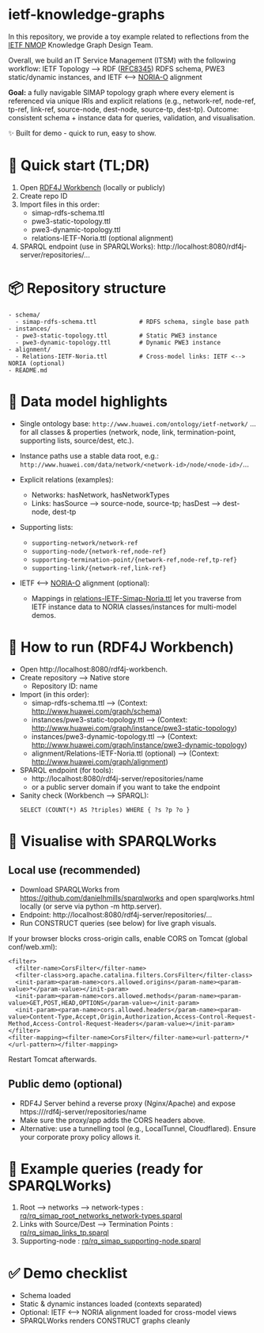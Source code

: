 # ietf-knowledge-graphs

In this repository, we provide a toy example related to reflections from the [IETF NMOP](https://datatracker.ietf.org/wg/nmop/about/) Knowledge Graph Design Team.

Overall, we build an IT Service Management (ITSM) with the following workflow: IETF Topology --> RDF ([RFC8345](https://datatracker.ietf.org/doc/rfc8345/))
RDFS schema, PWE3 static/dynamic instances, and IETF <--> [NORIA-O](https://w3id.org/noria/) alignment

**Goal:** a fully navigable SIMAP topology graph where every element is referenced via unique IRIs and explicit relations (e.g., network-ref, node-ref, tp-ref, link-ref, source-node, dest-node, source-tp, dest-tp).
Outcome: consistent schema + instance data for queries, validation, and visualisation.

✨ Built for demo - quick to run, easy to show.

# 🚦 Quick start (TL;DR)

1. Open [RDF4J Workbench](https://rdf4j.org/documentation/tools/server-workbench/) (locally or publicly)
2. Create repo ID
3. Import files in this order:
   - simap-rdfs-schema.ttl
   - pwe3-static-topology.ttl
   - pwe3-dynamic-topology.ttl
   - relations-IETF-Noria.ttl (optional alignment)
4. SPARQL endpoint (use in SPARQLWorks): http://localhost:8080/rdf4j-server/repositories/...

# 📦 Repository structure

```
- schema/
  - simap-rdfs-schema.ttl            # RDFS schema, single base path
- instances/
  - pwe3-static-topology.ttl         # Static PWE3 instance
  - pwe3-dynamic-topology.ttl        # Dynamic PWE3 instance
- alignment/
  - Relations-IETF-Noria.ttl         # Cross-model links: IETF <--> NORIA (optional)
- README.md
```

# 🧠 Data model highlights

- Single ontology base: `http://www.huawei.com/ontology/ietf-network/` ... for all classes & properties (network, node, link, termination-point, supporting lists, source/dest, etc.).

- Instance paths use a stable data root, e.g.: `http://www.huawei.com/data/network/<network-id>/node/<node-id>/`...

- Explicit relations (examples):
  - Networks: hasNetwork, hasNetworkTypes
  - Links: hasSource --> source-node, source-tp; hasDest --> dest-node, dest-tp

- Supporting lists:
  - `supporting-network/network-ref`
  - `supporting-node/{network-ref,node-ref}`
  - `supporting-termination-point/{network-ref,node-ref,tp-ref}`
  - `supporting-link/{network-ref,link-ref}`

- IETF <--> [NORIA-O](https://w3id.org/noria/) alignment (optional):
  - Mappings in [relations-IETF-Simap-Noria.ttl](relations-IETF-Simap-Noria.ttl) let you traverse from IETF instance data to NORIA classes/instances for multi-model demos.

# 🧪 How to run (RDF4J Workbench)

- Open http://localhost:8080/rdf4j-workbench.
- Create repository --> Native store
  - Repository ID: name
- Import (in this order):
  - simap-rdfs-schema.ttl --> (Context: http://www.huawei.com/graph/schema)
  - instances/pwe3-static-topology.ttl --> (Context: http://www.huawei.com/graph/instance/pwe3-static-topology)
  - instances/pwe3-dynamic-topology.ttl --> (Context: http://www.huawei.com/graph/instance/pwe3-dynamic-topology)
  - alignment/Relations-IETF-Noria.ttl (optional) --> (Context: http://www.huawei.com/graph/alignment)
- SPARQL endpoint (for tools):
  - http://localhost:8080/rdf4j-server/repositories/name
  - or a public server domain if you want to take the endpoint
- Sanity check (Workbench --> SPARQL):
	```
	SELECT (COUNT(*) AS ?triples) WHERE { ?s ?p ?o }
	```
# 🔎 Visualise with SPARQLWorks

## Local use (recommended)

- Download SPARQLWorks from https://github.com/danielhmills/sparqlworks and open sparqlworks.html locally (or serve via python -m http.server).
- Endpoint: http://localhost:8080/rdf4j-server/repositories/...
- Run CONSTRUCT queries (see below) for live graph visuals.

If your browser blocks cross-origin calls, enable CORS on Tomcat (global conf/web.xml):

```
<filter>
  <filter-name>CorsFilter</filter-name>
  <filter-class>org.apache.catalina.filters.CorsFilter</filter-class>
  <init-param><param-name>cors.allowed.origins</param-name><param-value>*</param-value></init-param>
  <init-param><param-name>cors.allowed.methods</param-name><param-value>GET,POST,HEAD,OPTIONS</param-value></init-param>
  <init-param><param-name>cors.allowed.headers</param-name><param-value>Content-Type,Accept,Origin,Authorization,Access-Control-Request-Method,Access-Control-Request-Headers</param-value></init-param>
</filter>
<filter-mapping><filter-name>CorsFilter</filter-name><url-pattern>/*</url-pattern></filter-mapping>
```

Restart Tomcat afterwards.

## Public demo (optional)

- RDF4J Server behind a reverse proxy (Nginx/Apache) and expose https://<your-host>/rdf4j-server/repositories/name
- Make sure the proxy/app adds the CORS headers above.
- Alternative: use a tunnelling tool (e.g., LocalTunnel, Cloudflared). Ensure your corporate proxy policy allows it.

# 🧭 Example queries (ready for SPARQLWorks)

1. Root --> networks --> network-types : [rq/rq_simap_root_networks_network-types.sparql](rq/rq_simap_root_networks_network-types.sparql)
2. Links with Source/Dest --> Termination Points : [rq/rq_simap_links_tp.sparql](rq/rq_simap_links_tp.sparql)
3. Supporting-node : [rq/rq_simap_supporting-node.sparql](rq/rq_simap_supporting-node.sparql)

# ✅ Demo checklist

- Schema loaded
- Static & dynamic instances loaded (contexts separated)
- Optional: IETF <--> NORIA alignment loaded for cross-model views
- SPARQLWorks renders CONSTRUCT graphs cleanly
